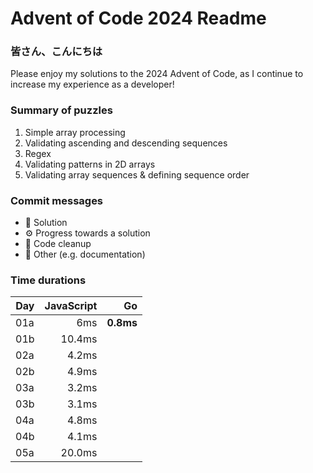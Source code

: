 # Advent of Code 2024 Readme

### 皆さん、こんにちは
Please enjoy my solutions to the 2024 Advent of Code, as I continue to increase my experience as a developer!

### Summary of puzzles
1. Simple array processing
2. Validating ascending and descending sequences
3. Regex
4. Validating patterns in 2D arrays
5. Validating array sequences & defining sequence order

### Commit messages
- 🧩 Solution
- ⚙️ Progress towards a solution
- 🧹 Code cleanup
- 📖 Other (e.g. documentation)

### Time durations

| Day | JavaScript  | Go        |
| --- | ---------:  | --------: |
| 01a | 6ms         | **0.8ms** |
| 01b | 10.4ms      |           |
| 02a | 4.2ms       |           |
| 02b | 4.9ms       |           |
| 03a | 3.2ms       |           |
| 03b | 3.1ms       |           |
| 04a | 4.8ms       |           |
| 04b | 4.1ms       |           |
| 05a | 20.0ms      |           |